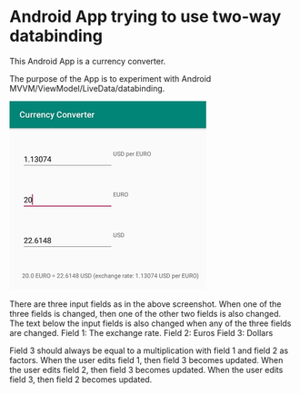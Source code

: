 # Android App trying to use two-way databinding

This Android App is a currency converter.

The purpose of the App is to experiment with Android MVVM/ViewModel/LiveData/databinding.

![screenshot.jpg](images/screenshot.jpg)

There are three input fields as in the above screenshot.
When one of the three fields is changed, then one of the other two fields is also changed.
The text below the input fields is also changed when any of the three fields are changed.
Field 1: The exchange rate.
Field 2: Euros
Field 3: Dollars

Field 3 should always be equal to a multiplication with field 1 and field 2 as factors.
When the user edits field 1, then field 3 becomes updated.
When the user edits field 2, then field 3 becomes updated.
When the user edits field 3, then field 2 becomes updated.
